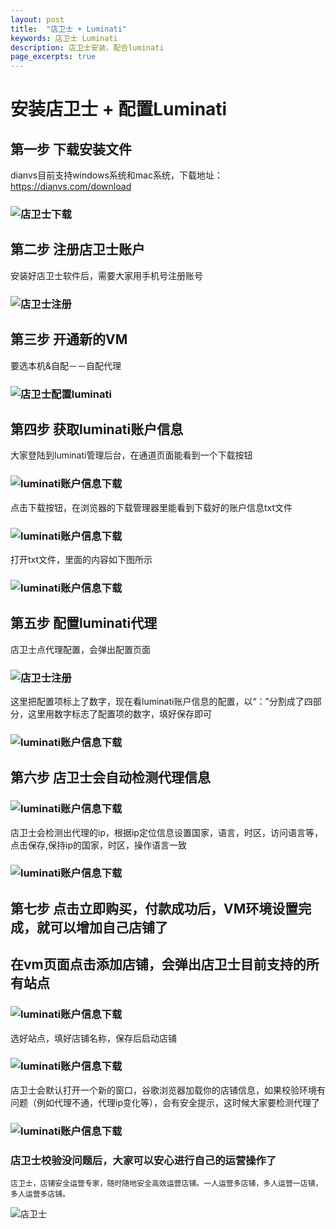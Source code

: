 ```yaml
---
layout: post
title:  "店卫士 + Luminati"
keywords: 店卫士 Luminati
description: 店卫士安装，配合luminati
page_excerpts: true
---
```


# 安装店卫士 + 配置Luminati

## 第一步 下载安装文件
dianvs目前支持windows系统和mac系统，下载地址：https://dianvs.com/download

### ![店卫士下载]({{site.baseurl}}/assets/dianvs-download.jpg)

## 第二步 注册店卫士账户
安装好店卫士软件后，需要大家用手机号注册账号

### ![店卫士注册]({{site.baseurl}}/assets/register.png)

## 第三步 开通新的VM
要选本机&自配－－自配代理

### ![店卫士配置luminati]({{site.baseurl}}/assets/self-supply.png)

## 第四步 获取luminati账户信息
大家登陆到luminati管理后台，在通道页面能看到一个下载按钮

### ![luminati账户信息下载]({{site.baseurl}}/assets/downloadbutton.png)

点击下载按钮，在浏览器的下载管理器里能看到下载好的账户信息txt文件

### ![luminati账户信息下载]({{site.baseurl}}/assets/ipfiles.png)

打开txt文件，里面的内容如下图所示

### ![luminati账户信息下载]({{site.baseurl}}/assets/ipresult.png)

## 第五步 配置luminati代理
店卫士点代理配置，会弹出配置页面

### ![店卫士注册]({{site.baseurl}}/assets/ipiterm.png)

这里把配置项标上了数字，现在看luminati账户信息的配置，以“：”分割成了四部分，这里用数字标志了配置项的数字，填好保存即可

### ![luminati账户信息下载]({{site.baseurl}}/assets/pipei.png)

## 第六步 店卫士会自动检测代理信息

### ![luminati账户信息下载]({{site.baseurl}}/assets/gettingip.png)

店卫士会检测出代理的ip，根据ip定位信息设置国家，语言，时区，访问语言等，点击保存,保持ip的国家，时区，操作语言一致

### ![luminati账户信息下载]({{site.baseurl}}/assets/ipfinal.png)

## 第七步 点击立即购买，付款成功后，VM环境设置完成，就可以增加自己店铺了

## 在vm页面点击添加店铺，会弹出店卫士目前支持的所有站点

### ![luminati账户信息下载]({{site.baseurl}}/assets/adddianpu.png)

选好站点，填好店铺名称，保存后启动店铺

### ![luminati账户信息下载]({{site.baseurl}}/assets/adddianpu1.png)

店卫士会默认打开一个新的窗口，谷歌浏览器加载你的店铺信息，如果校验环境有问题（例如代理不通，代理ip变化等），会有安全提示，这时候大家要检测代理了

### ![luminati账户信息下载]({{site.baseurl}}/assets/checking.png)

### 店卫士校验没问题后，大家可以安心进行自己的运营操作了




```
店卫士，店铺安全运营专家，随时随地安全高效运营店铺。一人运营多店铺，多人运营一店铺，多人运营多店铺。
```

![店卫士]({{site.baseurl}}/assets/banner.png)

